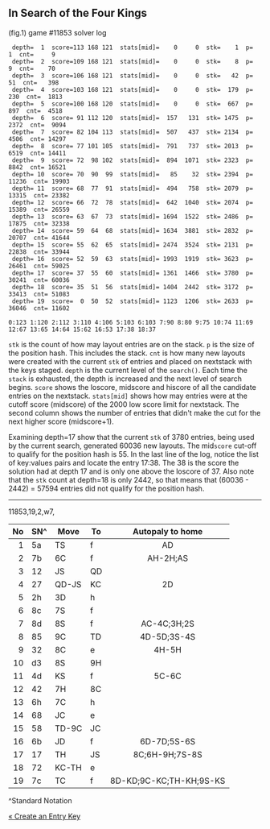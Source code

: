 ## In Search of the Four Kings

(fig.1) game #11853 solver log

```
 depth=  1  score=113 168 121  stats[mid]=    0     0  stk=    1  p=     1  cnt=     9
 depth=  2  score=109 168 121  stats[mid]=    0     0  stk=    8  p=     9  cnt=    70
 depth=  3  score=106 168 121  stats[mid]=    0     0  stk=   42  p=    51  cnt=   398
 depth=  4  score=103 168 121  stats[mid]=    0     0  stk=  179  p=   230  cnt=  1813
 depth=  5  score=100 168 120  stats[mid]=    0     0  stk=  667  p=   897  cnt=  4518
 depth=  6  score= 91 112 120  stats[mid]=  157   131  stk= 1475  p=  2372  cnt=  9094
 depth=  7  score= 82 104 113  stats[mid]=  507   437  stk= 2134  p=  4506  cnt= 14297
 depth=  8  score= 77 101 105  stats[mid]=  791   737  stk= 2013  p=  6519  cnt= 14411
 depth=  9  score= 72  98 102  stats[mid]=  894  1071  stk= 2323  p=  8842  cnt= 16521
 depth= 10  score= 70  90  99  stats[mid]=   85    32  stk= 2394  p= 11236  cnt= 19903
 depth= 11  score= 68  77  91  stats[mid]=  494   758  stk= 2079  p= 13315  cnt= 23382
 depth= 12  score= 66  72  78  stats[mid]=  642  1040  stk= 2074  p= 15389  cnt= 26559
 depth= 13  score= 63  67  73  stats[mid]= 1694  1522  stk= 2486  p= 17875  cnt= 32338
 depth= 14  score= 59  64  68  stats[mid]= 1634  3881  stk= 2832  p= 20707  cnt= 41644
 depth= 15  score= 55  62  65  stats[mid]= 2474  3524  stk= 2131  p= 22838  cnt= 33944
 depth= 16  score= 52  59  63  stats[mid]= 1993  1919  stk= 3623  p= 26461  cnt= 59025
 depth= 17  score= 37  55  60  stats[mid]= 1361  1466  stk= 3780  p= 30241  cnt= 60036
 depth= 18  score= 35  51  56  stats[mid]= 1404  2442  stk= 3172  p= 33413  cnt= 51083
 depth= 19  score=  0  50  52  stats[mid]= 1123  1206  stk= 2633  p= 36046  cnt= 11602

0:123 1:120 2:112 3:110 4:106 5:103 6:103 7:90 8:80 9:75 10:74 11:69 12:67 13:65 14:64 15:62 16:53 17:38 18:37
```

`stk` is the count of how may layout entries are on the stack. `p` is the size of the position hash. This includes the stack. `cnt` is how many new layouts were created with the current `stk` of entries and placed on nextstack with the keys staged. `depth` is the current level of the `search()`. Each time the `stack` is exhausted, the depth is increased and the next level of search begins. `score` shows the loscore, midscore and hiscore of all the candidate entries on the nextstack. `stats[mid]` shows how may entries were at the cutoff  score (midscore) of the 2000 low score limit for nextstack. The second column shows the number of entries that didn't make the cut for the next higher score (midscore+1). 

Examining depth=17 show that the current `stk` of 3780 entries, being used by the current search, generated 60036 new layouts. The mid`score` cut-off to qualify for the position hash is 55. In the last line of the log, notice the list of key:values pairs and locate the entry 17:38. The 38 is the score the solution had at depth 17 and is only one above the loscore of 37. Also note that the `stk` count at depth=18 is only 2442, so that means that (60036 - 2442) = 57594 entries did not qualify for the position hash.


--------

11853,19,2,w7,

No | SN^ | Move | To | Autopaly to home
---:| --- | --- | --- |:---: 
 1|5a|TS|f|AD
 2|7b|6C|f|AH-2H;AS
 3|12|JS|QD|
 4|27|QD-JS|KC|2D
 5|2h|3D|h|
 6|8c|7S|f|
 7|8d|8S|f|AC-4C;3H;2S
 8|85|9C|TD|4D-5D;3S-4S
 9|32|8C|e|4H-5H
10|d3|8S|9H|
11|4d|KS|f|5C-6C
12|42|7H|8C|
13|6h|7C|h|
14|68|JC|e|
15|58|TD-9C|JC|
16|6b|JD|f|6D-7D;5S-6S
17|17|TH|JS|8C;6H-9H;7S-8S
18|72|KC-TH|e|
19|7c|TC|f|8D-KD;9C-KC;TH-KH;9S-KS
^Standard Notation


[« Create an Entry Key](entry.md)

